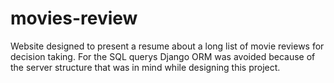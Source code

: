 # movies-review

Website designed to present a resume about a long list of movie reviews for decision taking.
For the SQL querys Django ORM was avoided because of the server structure that was in mind while designing this project.
